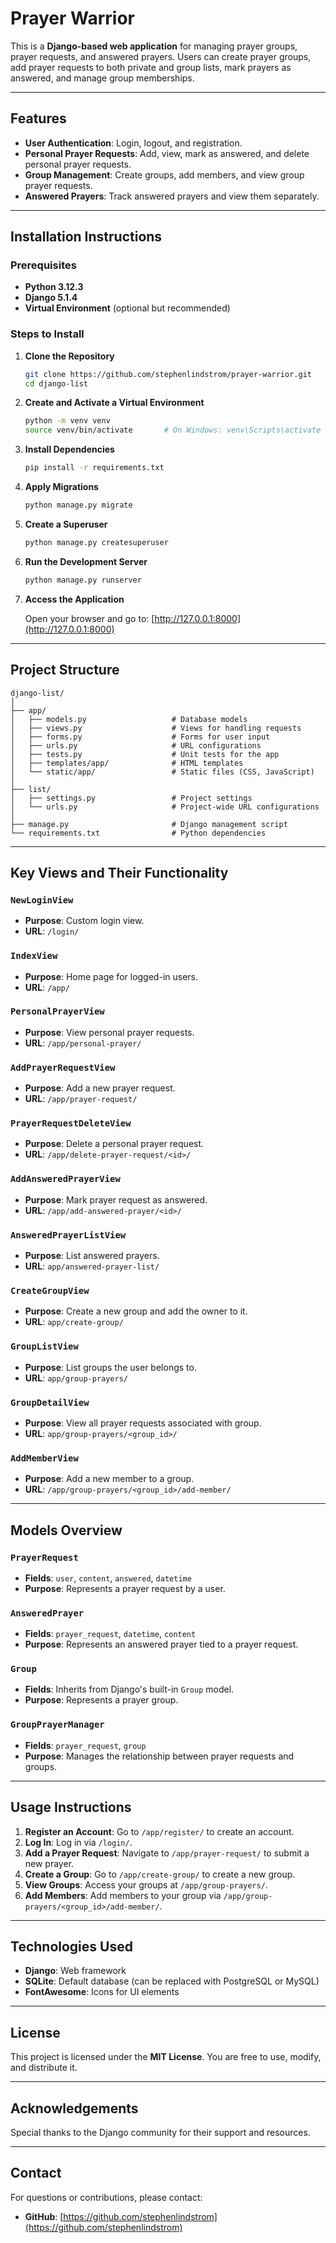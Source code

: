 # Prayer Warrior

This is a **Django-based web application** for managing prayer groups, prayer requests, and answered prayers. Users can create prayer groups, add prayer requests to both private and group lists, mark prayers as answered, and manage group memberships.

---

## Features

- **User Authentication**: Login, logout, and registration.
- **Personal Prayer Requests**: Add, view, mark as answered, and delete personal prayer requests.
- **Group Management**: Create groups, add members, and view group prayer requests.
- **Answered Prayers**: Track answered prayers and view them separately.

---

## Installation Instructions

### Prerequisites

- **Python 3.12.3**
- **Django 5.1.4**
- **Virtual Environment** (optional but recommended)

### Steps to Install

1. **Clone the Repository**

   ```bash
   git clone https://github.com/stephenlindstrom/prayer-warrior.git
   cd django-list
   ```

2. **Create and Activate a Virtual Environment**

   ```bash
   python -m venv venv
   source venv/bin/activate       # On Windows: venv\Scripts\activate
   ```

3. **Install Dependencies**

   ```bash
   pip install -r requirements.txt
   ```

4. **Apply Migrations**

   ```bash
   python manage.py migrate
   ```

5. **Create a Superuser**

   ```bash
   python manage.py createsuperuser
   ```

6. **Run the Development Server**

   ```bash
   python manage.py runserver
   ```

7. **Access the Application**

   Open your browser and go to: [http://127.0.0.1:8000](http://127.0.0.1:8000)

---

## Project Structure

```
django-list/
│
├── app/                            
│   ├── models.py                   # Database models
│   ├── views.py                    # Views for handling requests
│   ├── forms.py                    # Forms for user input
│   ├── urls.py                     # URL configurations
│   ├── tests.py                    # Unit tests for the app
│   ├── templates/app/              # HTML templates
│   └── static/app/                 # Static files (CSS, JavaScript)
│    
├── list/               
│   ├── settings.py                 # Project settings
│   └── urls.py                     # Project-wide URL configurations
│
├── manage.py                       # Django management script
└── requirements.txt                # Python dependencies

```

---

## Key Views and Their Functionality

### `NewLoginView`
- **Purpose**: Custom login view.
- **URL**: `/login/`

### `IndexView`
- **Purpose**: Home page for logged-in users.
- **URL**: `/app/`

### `PersonalPrayerView`
- **Purpose**: View personal prayer requests.
- **URL**: `/app/personal-prayer/`

### `AddPrayerRequestView`
- **Purpose**: Add a new prayer request.
- **URL**: `/app/prayer-request/`

### `PrayerRequestDeleteView`
- **Purpose**: Delete a personal prayer request.
- **URL**: `/app/delete-prayer-request/<id>/`

### `AddAnsweredPrayerView`
- **Purpose**: Mark prayer request as answered.
- **URL**: `/app/add-answered-prayer/<id>/`

### `AnsweredPrayerListView`
- **Purpose**: List answered prayers.
- **URL**: `app/answered-prayer-list/`

### `CreateGroupView`
- **Purpose**: Create a new group and add the owner to it.
- **URL**: `app/create-group/`

### `GroupListView`
- **Purpose**: List groups the user belongs to.
- **URL**: `app/group-prayers/`

### `GroupDetailView`
- **Purpose**: View all prayer requests associated with group.
- **URL**: `app/group-prayers/<group_id>/`

### `AddMemberView`
- **Purpose**: Add a new member to a group.
- **URL**: `/app/group-prayers/<group_id>/add-member/`

---

## Models Overview

### `PrayerRequest`
- **Fields**: `user`, `content`, `answered`, `datetime`
- **Purpose**: Represents a prayer request by a user.

### `AnsweredPrayer`
- **Fields**: `prayer_request`, `datetime`, `content`
- **Purpose**: Represents an answered prayer tied to a prayer request.

### `Group`
- **Fields**: Inherits from Django's built-in `Group` model.
- **Purpose**: Represents a prayer group.

### `GroupPrayerManager`
- **Fields**: `prayer_request`, `group`
- **Purpose**: Manages the relationship between prayer requests and groups.

---

## Usage Instructions

1. **Register an Account**: Go to `/app/register/` to create an account.
2. **Log In**: Log in via `/login/`.
3. **Add a Prayer Request**: Navigate to `/app/prayer-request/` to submit a new prayer.
4. **Create a Group**: Go to `/app/create-group/` to create a new group.
5. **View Groups**: Access your groups at `/app/group-prayers/`.
6. **Add Members**: Add members to your group via `/app/group-prayers/<group_id>/add-member/`.

---

## Technologies Used

- **Django**: Web framework
- **SQLite**: Default database (can be replaced with PostgreSQL or MySQL)
- **FontAwesome**: Icons for UI elements

---

## License

This project is licensed under the **MIT License**. You are free to use, modify, and distribute it.

---

## Acknowledgements

Special thanks to the Django community for their support and resources.

---

## Contact

For questions or contributions, please contact:

- **GitHub**: [https://github.com/stephenlindstrom](https://github.com/stephenlindstrom)
